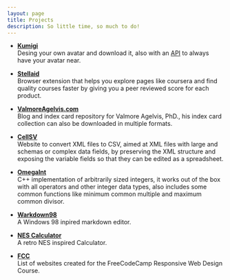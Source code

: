 ```yaml
---
layout: page
title: Projects
description: So little time, so much to do!
---
```


-   [**Kumigi**](https://kumigi.com)  
    Desing your own avatar and download it, also with an [API](https://kumigi.com/api/sample) to always have your avatar near.

-   [**Stellaid**](https://MatiasAgelvis.com/stellaid)  
    Browser extension that helps you explore pages like coursera and find quality courses faster by giving you a peer reviewed score for each product.

-   [**ValmoreAgelvis.com**](https://valmoreagelvis.com)  
    Blog and index card repository for Valmore Agelvis, PhD., his index card collection can also be downloaded in multiple formats.

-   [**CellSV**](https://MatiasAgelvis.com/cellsv)  
    Website to convert XML files to CSV, aimed at XML files with large and schemas or complex data fields, by preserving the XML structure and exposing the variable fields so that they can be edited as a spreadsheet.

-   [**OmegaInt**](https://github.com/matiasagelvis/omegaint)  
    C++ implementation of arbitrarily sized integers, it works out of the box with all operators and other integer data types, also includes some common functions like minimum common multiple and maximum common divisor.

-   [**Warkdown98**](https://matiasagelvis.com/Warkdown-98/)  
    A Windows 98 inpired markdown editor.

-   [**NES Calculator**](https://matiasagelvis.com/NEScalculator)  
    A retro NES inspired Calculator.

-   [**FCC**](https://matiasagelvis.com/FCC/)  
    List of websites created for the FreeCodeCamp Responsive Web Design Course.
